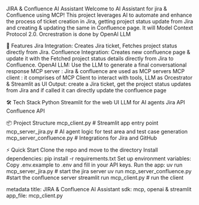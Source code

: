 JIRA & Confluence AI Assistant
Welcome to AI Assistant for jira & Confluence using MCP! This project leverages AI to automate and enhance the process of ticket creation in Jira, getting project status update from Jira and creating & updating the same in Confluence page. It will Model Context Protocol 2.0. Orcrestration is done by OpenAI LLM 

🚀 Features
Jira Integration: Creates Jira ticket, Fetches project status directly from Jira. 
Confluence Integration: Creates new confluence page & update it with the Fetched project status details directly from Jira to Confluence.
OpenAI LLM: Use the LLM to generate a final conversational response
MCP server : Jira & confluence are used as MCP servers
MCP client : it comprises of MCP Client to interact with tools, LLM as Orcestrator & Streamlit as UI 
Output: create a Jira ticket, get the project status updates from Jira and if called it can directly update the confluence page


🛠️ Tech Stack
Python
Streamlit for the web UI
LLM for AI agents
Jira API
Confluence API

📦 Project Structure
mcp_client.py                # Streamlit app entry point
mcp_server_jira.py           # AI agent logic for test area and test case generation
mcp_server_confluence.py     # Integrations for Jira and GitHub


⚡ Quick Start
Clone the repo and move to the directory
Install dependencies:
pip install -r requirements.txt
Set up environment variables:
Copy .env.example to .env and fill in your API keys.
Run the app:
uv run mcp_server_jira.py # start the jira server
uv run mcp_server_confluence.py #start the confluence server
streamlit run mcp_client.py   # run the client


metadata
title: JIRA & Confluence AI Assistant
sdk: mcp, openai & streamlit
app_file: mcp_client.py

